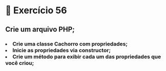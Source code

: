 # :dart: Exercício 56
## Crie um arquivo PHP;
### <li> Crie uma classe Cachorro com propriedades; <br> <li> Inicie as propriedades via constructor; <br> <li> Crie um método para exibir cada um das propriedades que você criou;